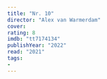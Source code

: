 ```yaml
---
title: "Nr. 10"
director: "Alex van Warmerdam"
cover: 
rating: 8
imdb: "tt7174134"
publishYear: "2022"
read: "2021"
tags:
- 
---
```

